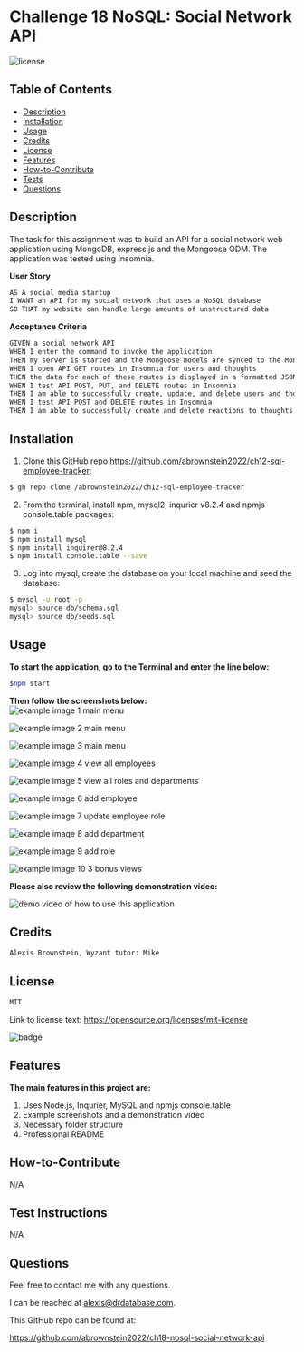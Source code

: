 # Challenge 18 NoSQL: Social Network API
![license](https://img.shields.io/badge/license-MIT-black)

## Table of Contents

- [Description](#description)
- [Installation](#installation)
- [Usage](#usage)
- [Credits](#credits)
- [License](#license)
- [Features](#features)
- [How-to-Contribute](#how-to-contribute)
- [Tests](#test-instructions)
- [Questions](#questions)

## Description
The task for this assignment was to build an API for a social network web application using MongoDB, express.js and the Mongoose ODM.  The application was tested using Insomnia.

**User Story**

```md
AS A social media startup
I WANT an API for my social network that uses a NoSQL database
SO THAT my website can handle large amounts of unstructured data

```

**Acceptance Criteria**

```md
GIVEN a social network API
WHEN I enter the command to invoke the application
THEN my server is started and the Mongoose models are synced to the MongoDB database
WHEN I open API GET routes in Insomnia for users and thoughts
THEN the data for each of these routes is displayed in a formatted JSON
WHEN I test API POST, PUT, and DELETE routes in Insomnia
THEN I am able to successfully create, update, and delete users and thoughts in my database
WHEN I test API POST and DELETE routes in Insomnia
THEN I am able to successfully create and delete reactions to thoughts and add and remove friends to a user’s friend list


```

## Installation
<!-- audience is other developers -->

1. Clone this GitHub repo https://github.com/abrownstein2022/ch12-sql-employee-tracker:
<!-- Check out the gh cli tool from github -->
```bash
$ gh repo clone /abrownstein2022/ch12-sql-employee-tracker
```

2. From the terminal, install npm, mysql2, inqurier v8.2.4 and npmjs console.table packages:

```bash
$ npm i
$ npm install mysql
$ npm install inquirer@8.2.4
$ npm install console.table --save

```

3. Log into mysql, create the database on your local machine and seed the database:

```bash
$ mysql -u root -p 
mysql> source db/schema.sql
mysql> source db/seeds.sql
```

## Usage

**To start the application, go to the Terminal and enter the line below:**
```bash
$npm start
```
**Then follow the screenshots below:**<br>
![example image 1 main menu](./assets/images/ch12-screen1-mainmenu.jpg)

![example image 2 main menu](./assets/images/ch12-screen2-mainmenu.jpg)

![example image 3 main menu](./assets/images/ch12-screen3-mainmenu.jpg)

![example image 4 view all employees](./assets/images/ch12-screen4-view-all-emp.jpg)

![example image 5 view all roles and departments](./assets/images/ch12-screen5-view-all-roles-depts.jpg)

![example image 6 add employee ](./assets/images/ch12-screen6-add-emp.jpg)

![example image 7 update employee role](./assets/images/ch12-screen7-upd-emp-role.jpg)

![example image 8 add department](./assets/images/ch12-screen8-add-dept.jpg)

![example image 9 add role](./assets/images/ch12-screen9-add-role.jpg)

![example image 10 3 bonus views](./assets/images/ch12-screen10-bonus-views.jpg)

**Please also review the following demonstration video:**

![demo video of how to use this application](./assets/images/ch12-sql-employee-tracker-demo.gif)


## Credits

```md
Alexis Brownstein, Wyzant tutor: Mike
```

## License

 ```md
 MIT 
```

Link to license text:
https://opensource.org/licenses/mit-license


![badge](https://img.shields.io/badge/license-mit-black)


## Features

<!-- 
# h1
###### h6
**bold**
*italic*
_underline_

| key | value |
|-|-|
| name | 'bob' |


- list
- items

1. numberd
1. list
1. all ones - auttomatic numbering
Feattures for *future* development
 -->
**The main features in this project are:**<br>
1. Uses Node.js, Inqurier, MySQL and npmjs console.table
1. Example screenshots and a demonstration video
1. Necessary folder structure 
1. Professional README

## How-to-Contribute

N/A

## Test Instructions

N/A

## Questions

Feel free to contact me with any questions.

I can be reached at alexis@drdatabase.com.

This GitHub repo can be found at:
  
https://github.com/abrownstein2022/ch18-nosql-social-network-api
 


